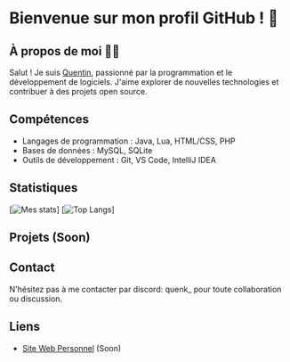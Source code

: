 # Bienvenue sur mon profil GitHub ! 👋

## À propos de moi 👨‍💻
Salut ! Je suis [Quentin](https://github.com/QuenK30), passionné par la programmation et le développement de logiciels. J'aime explorer de nouvelles technologies et contribuer à des projets open source.

## Compétences 
- Langages de programmation : Java, Lua, HTML/CSS, PHP
- Bases de données : MySQL, SQLite
- Outils de développement : Git, VS Code, IntelliJ IDEA

## Statistiques
[![Mes stats](https://github-readme-stats.vercel.app/api?username=QuenK30&show_icons=true&theme=dark)]
[![Top Langs](https://github-readme-stats.vercel.app/api/top-langs/?username=QuenK30&layout=compact&theme=dark)]

## Projets (Soon)

## Contact
N'hésitez pas à me contacter par discord: quenk_ pour toute collaboration ou discussion.

## Liens
- [Site Web Personnel](https://quentinmn.fr) (Soon)
<!---
QuenK30/QuenK30 is a ✨ special ✨ repository because its `README.md` (this file) appears on your GitHub profile.
You can click the Preview link to take a look at your changes.
--->
